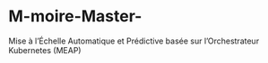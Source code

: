# M-moire-Master-
Mise à l’Échelle Automatique et Prédictive basée sur l’Orchestrateur Kubernetes (MEAP)
